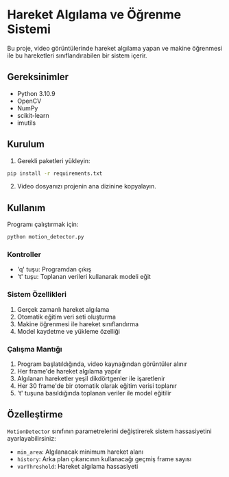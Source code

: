 # Hareket Algılama ve Öğrenme Sistemi

Bu proje, video görüntülerinde hareket algılama yapan ve makine öğrenmesi ile bu hareketleri sınıflandırabilen bir sistem içerir.

## Gereksinimler

- Python 3.10.9
- OpenCV
- NumPy
- scikit-learn
- imutils

## Kurulum

1. Gerekli paketleri yükleyin:
```bash
pip install -r requirements.txt
```

2. Video dosyanızı projenin ana dizinine kopyalayın.

## Kullanım

Programı çalıştırmak için:

```bash
python motion_detector.py
```

### Kontroller

- 'q' tuşu: Programdan çıkış
- 't' tuşu: Toplanan verileri kullanarak modeli eğit

### Sistem Özellikleri

1. Gerçek zamanlı hareket algılama
2. Otomatik eğitim veri seti oluşturma
3. Makine öğrenmesi ile hareket sınıflandırma
4. Model kaydetme ve yükleme özelliği

### Çalışma Mantığı

1. Program başlatıldığında, video kaynağından görüntüler alınır
2. Her frame'de hareket algılama yapılır
3. Algılanan hareketler yeşil dikdörtgenler ile işaretlenir
4. Her 30 frame'de bir otomatik olarak eğitim verisi toplanır
5. 't' tuşuna basıldığında toplanan veriler ile model eğitilir

## Özelleştirme

`MotionDetector` sınıfının parametrelerini değiştirerek sistem hassasiyetini ayarlayabilirsiniz:

- `min_area`: Algılanacak minimum hareket alanı
- `history`: Arka plan çıkarıcının kullanacağı geçmiş frame sayısı
- `varThreshold`: Hareket algılama hassasiyeti 